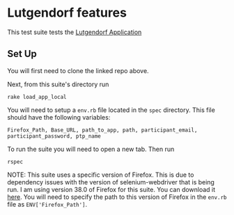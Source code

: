 # Lutgendorf features

This test suite tests the
[Lutgendorf Application](https://github.com/NU-CBITS/lutgendorf)

## Set Up

You will first need to clone the linked repo above.

Next, from this suite's directory run

```
rake load_app_local
```

You will need to setup a `env.rb` file located in the `spec` directory. This
file should have the following variables:

```
Firefox_Path, Base_URL, path_to_app, path, participant_email, participant_password, ptp_name
```

To run the suite you will need to open a new tab. Then run

```
rspec
```

NOTE: This suite uses a specific version of Firefox. This is due to dependency
issues with the version of selenium-webdriver that is being run. I am using
version 38.0 of Firefox for this suite. You can download it
[here](https://ftp.mozilla.org/pub/firefox/releases/38.0/mac/en-US/).
You will need to specify the path to this version of Firefox in the `env.rb`
file as `ENV['Firefox_Path']`.
